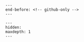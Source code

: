 ```{include} ../README.md
---
end-before: <!-- github-only -->
---
```

```{toctree}
---
hidden:
maxdepth: 1
---

```
